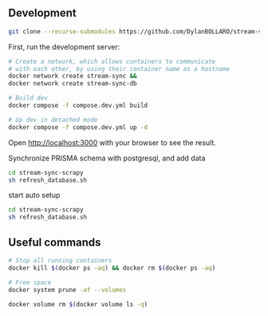 ## Development

```bash
git clone --recurse-submodules https://github.com/DylanBOLLARO/stream-sync-deployment
```

First, run the development server:

```bash
# Create a network, which allows containers to communicate
# with each other, by using their container name as a hostname
docker network create stream-sync &&
docker network create stream-sync-db

# Build dev
docker compose -f compose.dev.yml build

# Up dev in detached mode
docker compose -f compose.dev.yml up -d
```

Open [http://localhost:3000](http://localhost:3000) with your browser to see the result.

Synchronize PRISMA schema with postgresql, and add data

```bash
cd stream-sync-scrapy
sh refresh_database.sh
```

start auto setup

```bash
cd stream-sync-scrapy
sh refresh_database.sh
```

## Useful commands

```bash
# Stop all running containers
docker kill $(docker ps -aq) && docker rm $(docker ps -aq)

# Free space
docker system prune -af --volumes
```

```bash
docker volume rm $(docker volume ls -q)
```
